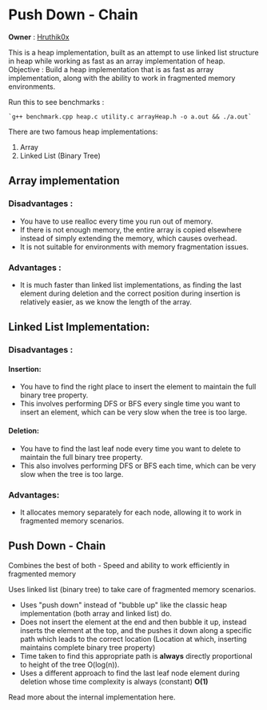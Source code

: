 # Push Down - Chain
**Owner** : [Hruthik0x](https:/github.com/hruthik0x)

This is a heap implementation, built as an attempt to use linked list structure in heap while working as fast as an array implementation of heap.<br>
Objective : Build a heap implementation that is as fast as array implementation, along with the ability to work in fragmented memory environments.

Run this to see benchmarks : 

    `g++ benchmark.cpp heap.c utility.c arrayHeap.h -o a.out && ./a.out`

There are two famous heap implementations:
1) Array
2) Linked List (Binary Tree)

## Array implementation 
### Disadvantages :

- You have to use realloc every time you run out of memory.
- If there is not enough memory, the entire array is copied elsewhere instead of simply extending the memory, which causes overhead.
- It is not suitable for environments with memory fragmentation issues.

### Advantages :

- It is much faster than linked list implementations, as finding the last element during deletion and the correct position during insertion is relatively easier, as we know the length of the array.

## Linked List Implementation:
### Disadvantages : 
#### Insertion:
- You have to find the right place to insert the element to maintain the full binary tree property.
- This involves performing DFS or BFS every single time you want to insert an element, which can be very slow when the tree is too large.
#### Deletion:
- You have to find the last leaf node every time you want to delete to maintain the full binary tree property.
- This also involves performing DFS or BFS each time, which can be very slow when the tree is too large.

### Advantages:
- It allocates memory separately for each node, allowing it to work in fragmented memory scenarios.


## Push Down - Chain
Combines the best of both - Speed and ability to work efficiently in fragmented memory

Uses linked list (binary tree) to take care of fragmented memory scenarios.

- Uses "push down" instead of "bubble up" like the classic heap implementation (both array and linked list) do.
- Does not insert the element at the end and then bubble it up, instead inserts the element at the top, and the pushes it down along a specific path which leads to the correct location (Location at which, inserting maintains complete binary tree property)
- Time taken to find this appropriate path is **always** directly proportional to height of the tree O(log(n)).
- Uses a different approach to find the last leaf node element during deletion whose time complexity is always (constant) **O(1)**

Read more about the internal implementation here.